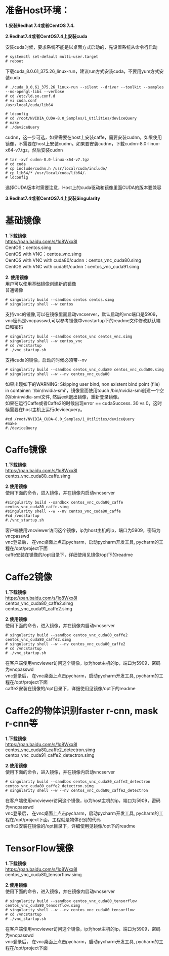 # 准备Host环境：
**1.安装Redhat 7.4或者CentOS 7.4.**

**2.Redhat7.4或者CentOS7.4上安装cuda**

安装cuda时候，要求系统不能是以桌面方式启动的，先设置系统从命令行启动
```
# systemctl set-default multi-user.target
# reboot
```
下载cuda_8.0.61_375.26_linux-run，建议run方式安装cuda，不要用yum方式安装cuda
```
# ./cuda_8.0.61_375.26_linux-run --silent --driver --toolkit --samples  --no-opengl-libs --verbose
# cd /etc/ld.so.conf.d
# vi cuda.conf
/usr/local/cuda/lib64

# ldconfig
# cd /root/NVIDIA_CUDA-8.0_Samples/1_Utilities/deviceQuery
# make
# ./deviceQuery
```
cudnn，这一步可选，如果需要在host上安装caffe，需要安装cudnn，如果使用镜像，不需要在host上安装cudnn。如果要安装cudnn，下载cudnn-8.0-linux-x64-v7.tgz，然后安装cudnn
```
# tar -xvf cudnn-8.0-linux-x64-v7.tgz
# cd cuda
# cp include/cudnn.h /usr/local/cuda/include/
# cp lib64/* /usr/local/cuda/lib64/.
# ldconfig
```
选择CUDA版本时需要注意，Host上的cuda驱动和镜像里面CUDA的版本要兼容 

**3.Redhat7.4或者CentOS7.4上安装Singularity**

# 基础镜像 

**1.下载镜像**   
https://pan.baidu.com/s/1o8Wxx8I  
CentOS：centos.simg  
CentOS with VNC：centos_vnc.simg  
CentOS with VNC with cuda80/cudnn：centos_vnc_cuda80.simg  
CentOS with VNC with cuda91/cudnn：centos_vnc_cuda91.simg  

**2. 使用镜像**  
用户可以使用基础镜像创建新的镜像  
普通镜像  
```
# singularity build --sandbox centos centos.simg
# singularity shell --w centos
```
支持vnc的镜像,可以在镜像里面启动vncserver，默认启动的vnc端口是5909，vnc密码是vncpasswd,可以参考镜像中vncstartup下的readme文件修改默认端口和密码
```
# singularity build --sandbox centos_vnc centos_vnc.simg
# singularity shell --w centos_vnc
# cd /vncstartup
# ./vnc_startup.sh
```
支持cuda的镜像，启动的时候必须带--nv 
```
# singularity build --sandbox centos_vnc_cuda80 centos_vnc_cuda80.simg
# singularity shell --w --nv centos_vnc_cuda80
```
如果出现如下的WARNING: Skipping user bind, non existent bind point (file) in container: '/bin/nvidia-smi'，镜像里面使用touch /bin/nvidia-smi创建一个空的/bin/nvidia-smi文件, 然后exit退出镜像，重新登录镜像。   
如果在运行Caffe或者Caffe2的时候出现error == cudaSuccess. 30 vs 0，这时候需要在host主机上运行devicequery。 
```
#cd /root/NVIDIA_CUDA-8.0_Samples/1_Utilities/deviceQuery
#make
#./deviceQuery
```
# Caffe镜像
**1.下载镜像**  
https://pan.baidu.com/s/1o8Wxx8I  
centos_vnc_cuda80_caffe.simg  

**2.使用镜像**  
使用下面的命令，进入镜像，并在镜像内启动vncserver  
```
#singularity build --sandbox centos_vnc_cuda80_caffe centos_vnc_cuda80_caffe.simg
#singularity shell --w --nv centos_vnc_cuda80_caffe
#cd /vncstartup
#./vnc_startup.sh
```
客户端使用vncviewer访问这个镜像，ip为host主机的ip，端口为5909，密码为vncpasswd   
vnc登录后， 在vnc桌面上点击pycharm，启动pycharm开发工具, pycharm的工程在/opt/project下面   
caffe安装在镜像的/opt目录下，详细使用见镜像/opt下的readme   

# Caffe2镜像
**1.下载镜像**  
https://pan.baidu.com/s/1o8Wxx8I  
centos_vnc_cuda80_caffe2.simg   
centos_vnc_cuda91_caffe2.simg  

**2.使用镜像**  
使用下面的命令，进入镜像，并在镜像内启动vncserver   
```
# singularity build --sandbox centos_vnc_cuda80_caffe2 centos_vnc_cuda80_caffe2.simg
# singularity shell --w --nv centos_vnc_cuda80_caffe2
# cd /vncstartup
# ./vnc_startup.sh
```
在客户端使用vncviewer访问这个镜像，ip为host主机的ip，端口为5909，密码为vncpasswd   
vnc登录后， 在vnc桌面上点击pycharm，启动pycharm开发工具, pycharm的工程在/opt/project下面   
caffe2安装在镜像的/opt目录下，详细使用见镜像/opt下的readme     

# Caffe2的物体识别faster r-cnn, mask r-cnn等
**1.下载镜像**   
https://pan.baidu.com/s/1o8Wxx8I   
centos_vnc_cuda80_caffe2_detectron.simg  
centos_vnc_cuda91_caffe2_detectron.simg  

**2.使用镜像**  
使用下面的命令，进入镜像，并在镜像内启动vncserver  
```
# singularity build --sandbox centos_vnc_cuda80_caffe2_detectron centos_vnc_cuda80_caffe2_detectron.simg
# singularity shell --w --nv centos_vnc_cuda80_caffe2_detectron
```
在客户端使用vncviewer访问这个镜像，ip为host主机的ip，端口为5909，密码为vncpasswd    
vnc登录后， 在vnc桌面上点击pycharm，启动pycharm开发工具, pycharm的工程在/opt/project下面，工程就是物体识别的代码    
caffe2安装在镜像的/opt目录下，详细使用见镜像/opt下的readme    

# TensorFlow镜像  
**1.下载镜像**   
https://pan.baidu.com/s/1o8Wxx8I  
centos_vnc_cuda80_tensorflow.simg    

**2.使用镜像**   
使用下面的命令，进入镜像，并在镜像内启动vncserver  
```
# singularity build --sandbox centos_vnc_cuda80_tensorflow centos_vnc_cuda80_tensorflow.simg
# singularity shell --w --nv centos_vnc_cuda80_tensorflow
# cd /vncstartup
# ./vnc_startup.sh
```
在客户端使用vncviewer访问这个镜像，ip为host主机的ip，端口为5909，密码为vncpasswd  
vnc登录后， 在vnc桌面上点击pycharm，启动pycharm开发工具, pycharm的工程在/opt/project下面  

